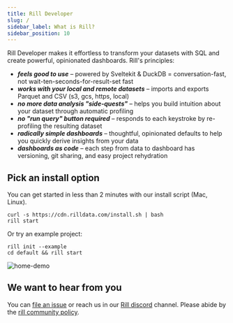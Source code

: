 ```yaml
---
title: Rill Developer
slug: /
sidebar_label: What is Rill?
sidebar_position: 10
---
```


Rill Developer makes it effortless to transform your datasets with SQL and create powerful, opinionated dashboards. Rill's principles:

- _**feels good to use**_ – powered by Sveltekit & DuckDB = conversation-fast, not wait-ten-seconds-for-result-set fast
- _**works with your local and remote datasets**_ – imports and exports Parquet and CSV (s3, gcs, https, local)
- _**no more data analysis "side-quests"**_ – helps you build intuition about your dataset through automatic profiling
- _**no "run query" button required**_ – responds to each keystroke by re-profiling the resulting dataset
- _**radically simple dashboards**_ – thoughtful, opinionated defaults to help you quickly derive insights from your data
- _**dashboards as code**_ – each step from data to dashboard has versioning, git sharing, and easy project rehydration 

## Pick an install option
You can get started in less than 2 minutes with our install script (Mac, Linux).

```
curl -s https://cdn.rilldata.com/install.sh | bash
rill start
```

Or try an example project:
```
rill init --example
cd default && rill start
```

![home-demo](https://user-images.githubusercontent.com/5587788/180313797-ef50ec6e-fc2d-4072-bb77-b2acf59205d7.gif "770784519")


## We want to hear from you

You can [file an issue](https://github.com/rilldata/rill-developer/issues/new/choose) or reach us in our [Rill discord](https://bit.ly/3unvA05) channel. Please abide by the [rill community policy](https://github.com/rilldata/rill-developer/blob/main/COMMUNITY-POLICY.md).

